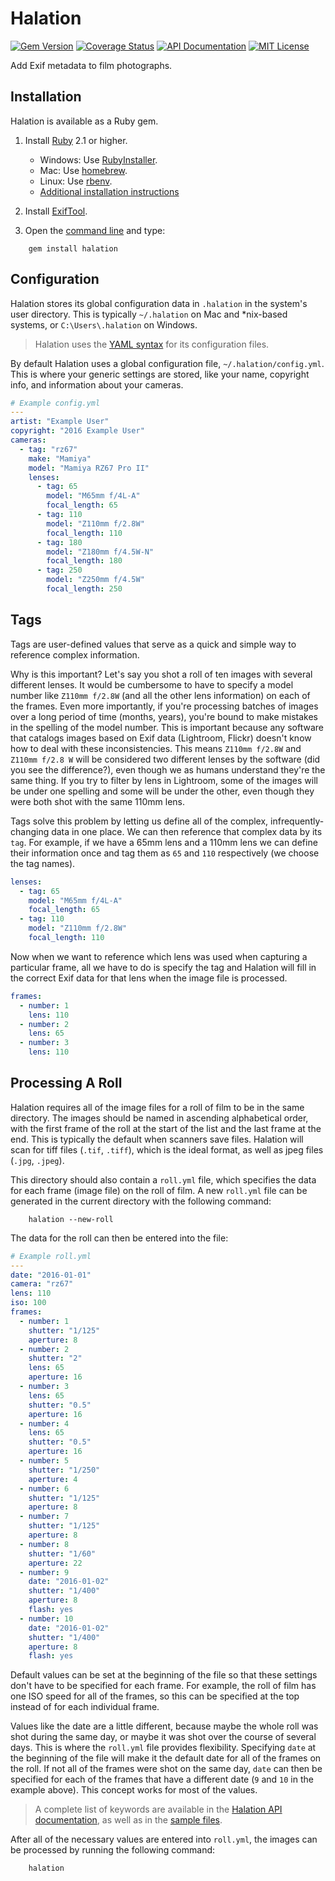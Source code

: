 # Halation

[![Gem Version](https://badge.fury.io/rb/halation.svg)](https://badge.fury.io/rb/halation)
[![Coverage Status](https://coveralls.io/repos/github/amclain/halation/badge.svg?branch=master)](https://coveralls.io/github/amclain/halation?branch=master)
[![API Documentation](https://img.shields.io/badge/docs-api-blue.svg)](http://www.rubydoc.info/gems/halation)
[![MIT License](https://img.shields.io/badge/license-MIT-yellowgreen.svg)](https://github.com/amclain/halation/blob/master/LICENSE)

Add Exif metadata to film photographs.

## Installation

Halation is available as a Ruby gem.

1. Install [Ruby](https://www.ruby-lang.org) 2.1 or higher.
    * Windows: Use [RubyInstaller](http://rubyinstaller.org/downloads/).
    * Mac: Use [homebrew](https://www.ruby-lang.org/en/documentation/installation/#homebrew).
    * Linux: Use [rbenv](https://github.com/sstephenson/rbenv#basic-github-checkout).
    * [Additional installation instructions](https://www.ruby-lang.org/en/documentation/installation)

2. Install [ExifTool](http://www.sno.phy.queensu.ca/~phil/exiftool/).

3. Open the [command line](http://www.addictivetips.com/windows-tips/windows-7-elevated-command-prompt-in-context-menu/)
    and type:
    
```text
    gem install halation
```

## Configuration

Halation stores its global configuration data in `.halation` in the system's
user directory. This is typically `~/.halation` on Mac and *nix-based systems,
or `C:\Users\.halation` on Windows.

>Halation uses the [YAML syntax](http://www.yaml.org/spec/1.2/spec.html#Preview)
for its configuration files.

By default Halation uses a global configuration file, `~/.halation/config.yml`.
This is where your generic settings are stored, like your name, copyright info,
and information about your cameras.

```yaml
# Example config.yml
---
artist: "Example User"
copyright: "2016 Example User"
cameras:
  - tag: "rz67"
    make: "Mamiya"
    model: "Mamiya RZ67 Pro II"
    lenses:
      - tag: 65
        model: "M65mm f/4L-A"
        focal_length: 65
      - tag: 110
        model: "Z110mm f/2.8W"
        focal_length: 110
      - tag: 180
        model: "Z180mm f/4.5W-N"
        focal_length: 180
      - tag: 250
        model: "Z250mm f/4.5W"
        focal_length: 250
```

## Tags

Tags are user-defined values that serve as a quick and simple way to reference
complex information.

Why is this important? Let's say you shot a roll of ten images with several
different lenses. It would be cumbersome to have to specify a model number
like `Z110mm f/2.8W` (and all the other lens information) on each of the frames.
Even more importantly, if you're processing batches of images over a long period
of time (months, years), you're bound to make mistakes in the spelling of the
model number. This is important because any software that catalogs images based
on Exif data (Lightroom, Flickr) doesn't know how to deal with these
inconsistencies. This means `Z110mm f/2.8W` and `Z110mm f/2.8 W` will be
considered two different lenses by the software (did you see the difference?),
even though we as humans understand they're the same thing. If you try to filter
by lens in Lightroom, some of the images will be under one spelling and some
will be under the other, even though they were both shot with the same
110mm lens.

Tags solve this problem by letting us define all of the complex,
infrequently-changing data in one place. We can then reference that complex
data by its `tag`. For example, if we have a 65mm lens and a 110mm lens we can
define their information once and tag them as `65` and `110` respectively (we
choose the tag names).

```yaml
lenses:
  - tag: 65
    model: "M65mm f/4L-A"
    focal_length: 65
  - tag: 110
    model: "Z110mm f/2.8W"
    focal_length: 110
```

Now when we want to reference which lens was used when capturing a particular
frame, all we have to do is specify the tag and Halation will fill in the
correct Exif data for that lens when the image file is processed.

```yaml
frames:
  - number: 1
    lens: 110
  - number: 2
    lens: 65
  - number: 3
    lens: 110
```

## Processing A Roll

Halation requires all of the image files for a roll of film to be in the same
directory. The images should be named in ascending alphabetical order, with the
first frame of the roll at the start of the list and the last frame at the end.
This is typically the default when scanners save files. Halation will scan for
tiff files (`.tif`, `.tiff`), which is the ideal format, as well as jpeg files
(`.jpg`, `.jpeg`).

This directory should also contain a `roll.yml` file, which specifies the data
for each frame (image file) on the roll of film. A new `roll.yml` file can be
generated in the current directory with the following command:

```text
    halation --new-roll
```

The data for the roll can then be entered into the file:

```yaml
# Example roll.yml
---
date: "2016-01-01"
camera: "rz67"
lens: 110
iso: 100
frames:
  - number: 1
    shutter: "1/125"
    aperture: 8
  - number: 2
    shutter: "2"
    lens: 65
    aperture: 16
  - number: 3
    lens: 65
    shutter: "0.5"
    aperture: 16
  - number: 4
    lens: 65
    shutter: "0.5"
    aperture: 16
  - number: 5
    shutter: "1/250"
    aperture: 4
  - number: 6
    shutter: "1/125"
    aperture: 8
  - number: 7
    shutter: "1/125"
    aperture: 8
  - number: 8
    shutter: "1/60"
    aperture: 22
  - number: 9
    date: "2016-01-02"
    shutter: "1/400"
    aperture: 8
    flash: yes
  - number: 10
    date: "2016-01-02"
    shutter: "1/400"
    aperture: 8
    flash: yes
```

Default values can be set at the beginning of the file so that these settings
don't have to be specified for each frame. For example, the roll of film has
one ISO speed for all of the frames, so this can be specified at the top instead
of for each individual frame.

Values like the date are a little different, because maybe the whole roll was
shot during the same day, or maybe it was shot over the course of several days.
This is where the `roll.yml` file provides flexibility. Specifying `date` at the
beginning of the file will make it the default date for all of the frames on the
roll. If not all of the frames were shot on the same day, `date` can then be
specified for each of the frames that have a different date (`9` and `10` in
the example above). This concept works for most of the values.

>A complete list of keywords are available in the [Halation API documentation](http://www.rubydoc.info/gems/halation),
as well as in the [sample files](https://github.com/amclain/halation/tree/master/spec/samples).

After all of the necessary values are entered into `roll.yml`, the images can
be processed by running the following command:

```text
    halation
```
